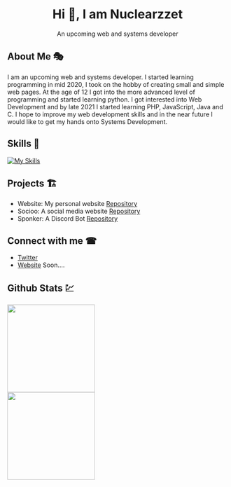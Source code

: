 <h1 align="center">Hi 👋, I am Nuclearzzet</h1>

<p align="center">An upcoming web and systems developer</p>

## About Me 🎭
I am an upcoming web and systems developer. I started learning programming in mid 2020, I took on the hobby of creating small and simple web pages. At the age of 12 I got into the more advanced level of programming and started learning python. I got interested into Web Development and by late 2021 I started learning PHP, JavaScript, Java and C. I hope to improve my web development skills and in the near future I would like to get my hands onto Systems Development.

## Skills 🚀

[![My Skills](https://skillicons.dev/icons?i=c,cpp,js,php,nodejs,mysql,mongodb,github,git,powershell,twitter,discord,linkedin)](https://skillicons.dev)

## Projects 🏗

 - Website: My personal website <a href="https://github.com/nuclearzzet/website">Repository</a>
 - Socioo: A social media website <a href="https://github.com/nuclearzzet/socioo">Repository</a>
 - Sponker: A Discord Bot <a href="https://github.com/nuclearzzet/sponkers">Repository</a>
 
## Connect with me ☎

- [Twitter](https://twitter.com/nuclearzzet)
- [Website](https://nuclearzzet.dev) Soon....

## Github Stats 💹
<a href="https://github.com/nuclearzzet"><img height="200px" src="https://github-readme-stats.vercel.app/api?username=nuclearzzet&show_icons=true&theme=tokyonight"></a>
<br>
<a href="https://github.com/nuclearzzet"><img height="200px" src="https://github-readme-stats.vercel.app/api/top-langs/?username=nuclearzzet&show_icons=true&theme=tokyonight&layout=compact"></a>

<!---
nuclearzzet/nuclearzzet is a ✨ special ✨ repository because its `README.md` (this file) appears on your GitHub profile.
You can click the Preview link to take a look at your changes.
--->
